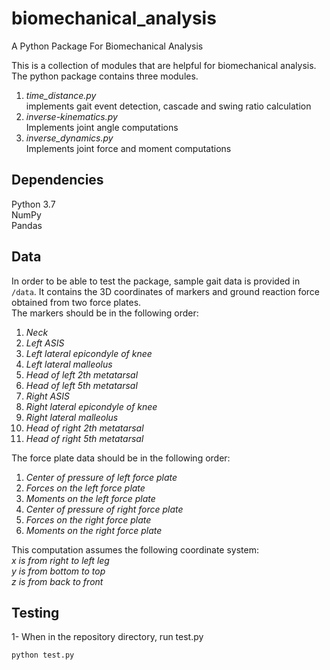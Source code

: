 # biomechanical_analysis
A Python Package For Biomechanical Analysis <br />

This is a collection of modules that are helpful for biomechanical analysis. The python package contains three modules. <br />
1. *time_distance.py* <br />
  implements gait event detection, cascade and swing ratio calculation <br />
2. *inverse-kinematics.py* <br />
  Implements joint angle computations <br />
3. *inverse_dynamics.py* <br />
  Implements joint force and moment computations <br />

## Dependencies
Python 3.7 <br />
NumPy <br />
Pandas 

## Data
In order to be able to test the package, sample gait data is provided in ```/data```. It contains the 3D coordinates of markers and ground reaction force obtained from two force plates. <br />
The markers should be in the following order: <br />
1.	*Neck*
2.	*Left ASIS*
3.	*Left lateral epicondyle of knee* 
4.	*Left lateral malleolus*
5.	*Head of left 2th metatarsal*
6.	*Head of left 5th metatarsal*
7.	*Right ASIS*
8.	*Right lateral epicondyle of knee*
9.	*Right lateral malleolus*
10.	*Head of right 2th metatarsal*
11.	*Head of right 5th metatarsal*

The force plate data should be in the following order: <br />
1.	*Center of pressure of left force plate*
2.	*Forces on the left force plate*
3.	*Moments on the left force plate*
4.	*Center of pressure of right force plate*
5.	*Forces on the right force plate*
6.	*Moments on the right force plate*

This computation assumes the following coordinate system: <br />
*x is from right to left leg* <br />
*y is from bottom to top* <br />
*z is from back to front* <br />

## Testing
1- When in the repository directory, run test.py <br />
```
python test.py
```
